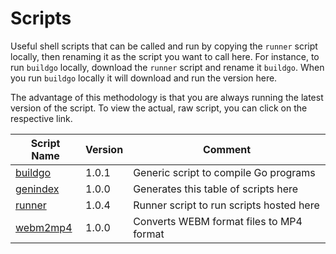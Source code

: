 # Scripts
Useful shell scripts that can be called and run by copying the `runner` script locally, then renaming it as the script you want to call here. For instance, to run `buildgo` locally, download the `runner` script and rename it `buildgo`. When you run `buildgo` locally it will download and run the version here.

The advantage of this methodology is that you are always running the latest version of the script. To view the actual, raw script, you can click on the respective link.

| Script Name | Version    | Comment               |
|-------------|------------|-----------------------|
| [buildgo](./buildgo) | 1.0.1      | Generic script to compile Go programs |
| [genindex](./genindex) | 1.0.0      | Generates this table of scripts here |
| [runner](./runner) | 1.0.4      | Runner script to run scripts hosted here |
| [webm2mp4](./webm2mp4) | 1.0.0      | Converts WEBM format files to MP4 format |
